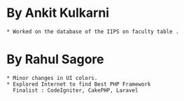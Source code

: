By Ankit Kulkarni
=================

	* Worked on the database of the IIPS on faculty table .
	
By Rahul Sagore
===============

	* Minor changes in UI colors.
	* Explored Internet to find Best PHP Framework
	  Finalist : CodeIgniter, CakePHP, Laravel